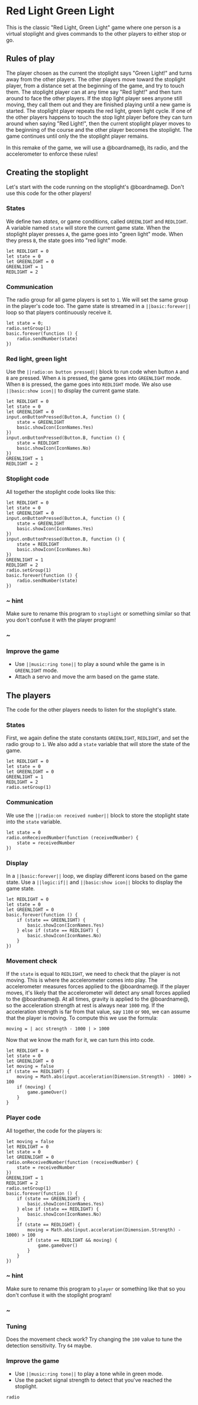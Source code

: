 # Red Light Green Light

This is the classic "Red Light, Green Light" game where one person is a virtual stoplight and gives commands to the other players to either stop or go.

## Rules of play

The player chosen as the current the stoplight says "Green Light!" and turns away from the other players. The other players move toward the stoplight player, from a distance set at the beginning of the game, and try to touch them. The stoplight player can at any time say "Red light!" and then turn around to face the other players. If the stop light player sees anyone still moving, they call them out and they are finished playing until a new game is started. The stoplight player repeats the red light, green light cycle. If one of the other players happens to touch the stop light player before they can turn around when saying "Red Light!", then the current stoplight player moves to the beginning of the course and the other player becomes the stoplight. The game continues until only the the stoplight player remains.

In this remake of the game, we will use a @boardname@, its radio, and the accelerometer to enforce these rules!

## Creating the stoplight

Let's start with the code running on the stoplight's @boardname@. Don't use this code for the other players!

### States

We define two _states_, or game conditions, called ``GREENLIGHT`` and ``REDLIGHT``. A variable named ``state`` will store the current game state. When the stoplight player presses ``A``, the game goes into "green light" mode. When they press ``B``, the state goes into "red light" mode.

```blocks
let REDLIGHT = 0
let state = 0
let GREENLIGHT = 0
GREENLIGHT = 1
REDLIGHT = 2
```

### Communication

The radio group for all game players is set to ``1``. We will set the same group in the player's code too. The game state is streamed in a ``||basic:forever||`` loop so that players continuously receive it.

```blocks
let state = 0;
radio.setGroup(1)
basic.forever(function () {
    radio.sendNumber(state)
})
```

### Red light, green light

Use the ``||radio:on button pressed||`` block to run code when button ``A`` and ``B`` are pressed.
When ``A`` is pressed, the game goes into ``GREENLIGHT`` mode. When ``B`` is pressed, the game
goes into ``REDLIGHT`` mode. We also use ``||basic:show icon||`` to display the current game state.

```blocks
let REDLIGHT = 0
let state = 0
let GREENLIGHT = 0
input.onButtonPressed(Button.A, function () {
    state = GREENLIGHT
    basic.showIcon(IconNames.Yes)
})
input.onButtonPressed(Button.B, function () {
    state = REDLIGHT
    basic.showIcon(IconNames.No)
})
GREENLIGHT = 1
REDLIGHT = 2
```

### Stoplight code

All together the stoplight code looks like this:

```blocks
let REDLIGHT = 0
let state = 0
let GREENLIGHT = 0
input.onButtonPressed(Button.A, function () {
    state = GREENLIGHT
    basic.showIcon(IconNames.Yes)
})
input.onButtonPressed(Button.B, function () {
    state = REDLIGHT
    basic.showIcon(IconNames.No)
})
GREENLIGHT = 1
REDLIGHT = 2
radio.setGroup(1)
basic.forever(function () {
    radio.sendNumber(state)
})
```

### ~ hint

Make sure to rename this program to ``stoplight`` or something similar so that you don't confuse it with the player program!

### ~

### Improve the game

* Use ``||music:ring tone||`` to play a sound while the game is in ``GREENLIGHT`` mode.
* Attach a servo and move the arm based on the game state.

## The players

The code for the other players needs to listen for the stoplight's state.

### States

First, we again define the state constants ``GREENLIGHT``, ``REDLIGHT``, and set the radio group to ``1``. 
We also add a ``state`` variable that will store the state of the game.

```blocks
let REDLIGHT = 0
let state = 0
let GREENLIGHT = 0
GREENLIGHT = 1
REDLIGHT = 2
radio.setGroup(1)
```

### Communication

We use the ``||radio:on received number||`` block to store the stoplight state into the ``state`` variable.

```blocks
let state = 0
radio.onReceivedNumber(function (receivedNumber) {
    state = receivedNumber
})
```

### Display

In a ``||basic:forever||`` loop, we display different icons based on the game state. Use a ``||logic:if||`` and
``||basic:show icon||`` blocks to display the game state.

```blocks
let REDLIGHT = 0
let state = 0
let GREENLIGHT = 0
basic.forever(function () {
    if (state == GREENLIGHT) {
        basic.showIcon(IconNames.Yes)
    } else if (state == REDLIGHT) {
        basic.showIcon(IconNames.No)
    }
})
```

### Movement check

If the ``state`` is equal to ``REDLIGHT``, we need to check that the player is not moving. 
This is where the accelerometer comes into play. The accelerometer measures forces applied to the @boardname@.
If the player moves, it's likely that the accelerometer will detect any small forces applied to the @boardname@.
At all times, gravity is applied to the @boardname@, so the acceleration strength at rest is always near ``1000`` mg.
If the acceleration strength is far from that value, say ``1100`` or ``900``, we can assume that the player is moving. To compute this we use the formula:

```
moving = | acc strength - 1000 | > 1000
```

Now that we know the math for it, we can turn this into code.

```block
let REDLIGHT = 0
let state = 0
let GREENLIGHT = 0
let moving = false
if (state == REDLIGHT) {
    moving = Math.abs(input.acceleration(Dimension.Strength) - 1000) > 100
    if (moving) {
        game.gameOver()
    }
}
```

### Player code

All together, the code for the players is:

```blocks
let moving = false
let REDLIGHT = 0
let state = 0
let GREENLIGHT = 0
radio.onReceivedNumber(function (receivedNumber) {
    state = receivedNumber
})
GREENLIGHT = 1
REDLIGHT = 2
radio.setGroup(1)
basic.forever(function () {
    if (state == GREENLIGHT) {
        basic.showIcon(IconNames.Yes)
    } else if (state == REDLIGHT) {
        basic.showIcon(IconNames.No)
    }
    if (state == REDLIGHT) {
        moving = Math.abs(input.acceleration(Dimension.Strength) - 1000) > 100
        if (state == REDLIGHT && moving) {
            game.gameOver()
        }
    }
})
```

### ~ hint

Make sure to rename this program to ``player`` or something like that so you don't confuse it with the stoplight program!

### ~


### Tuning

Does the movement check work? Try changing the ``100`` value to tune the detection sensitivity. Try ``64`` maybe.

### Improve the game

* Use ``||music:ring tone||`` to play a tone while in green mode.
* Use the packet signal strength to detect that you've reached the stoplight.


```package
radio
```
